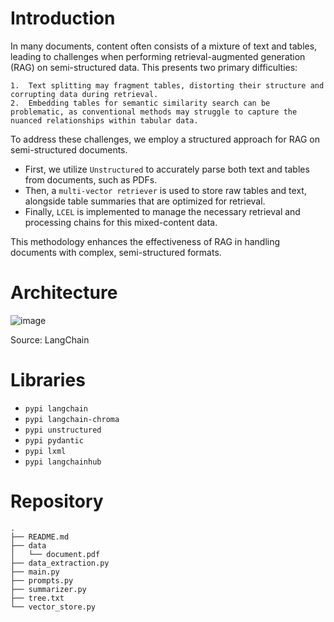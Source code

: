 # Introduction

In many documents, content often consists of a mixture of text and tables, leading to challenges when performing retrieval-augmented generation (RAG) on semi-structured data. This presents two primary difficulties:

	1.	Text splitting may fragment tables, distorting their structure and corrupting data during retrieval.
	2.	Embedding tables for semantic similarity search can be problematic, as conventional methods may struggle to capture the nuanced relationships within tabular data.

To address these challenges, we employ a structured approach for RAG on semi-structured documents. 
- First, we utilize `Unstructured` to accurately parse both text and tables from documents, such as PDFs.
- Then, a `multi-vector retriever` is used to store raw tables and text, alongside table summaries that are optimized for retrieval.
- Finally, `LCEL` is implemented to manage the necessary retrieval and processing chains for this mixed-content data.

This methodology enhances the effectiveness of RAG in handling documents with complex, semi-structured formats.

# Architecture

![image](https://github.com/user-attachments/assets/fbdb853c-0168-4fc4-86b1-8d0f4e8661cd)

Source: LangChain

# Libraries

- `pypi langchain`
- `pypi langchain-chroma`
- `pypi unstructured`
- `pypi pydantic`
- `pypi lxml`
- `pypi langchainhub`

# Repository

```
.
├── README.md
├── data
│   └── document.pdf
├── data_extraction.py
├── main.py
├── prompts.py
├── summarizer.py
├── tree.txt
└── vector_store.py
```
